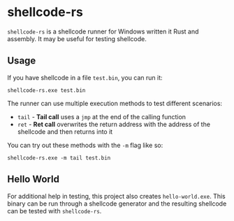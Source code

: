 # shellcode-rs
`shellcode-rs` is a shellcode runner for Windows written it Rust and assembly. It may be useful for testing shellcode.

## Usage

If you have shellcode in a file `test.bin`, you can run it:

```
shellcode-rs.exe test.bin
```

The runner can use multiple execution methods to test different scenarios:

* `tail` - **Tail call** uses a `jmp` at the end of the calling function
* `ret` - **Ret call** overwrites the return address with the address of the shellcode and then returns into it

You can try out these methods with the `-m` flag like so:

```
shellcode-rs.exe -m tail test.bin
```

## Hello World

For additional help in testing, this project also creates `hello-world.exe`. This binary can be run through a shellcode
generator and the resulting shellcode can be tested with `shellcode-rs`.
